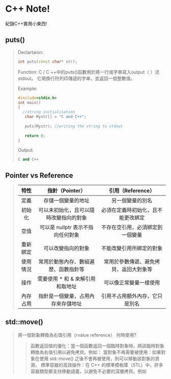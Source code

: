 C++ Note!
=========
紀錄C++實用小東西!





puts()
------
>Declartaion:
>```C++
>int puts(const char* str);
>```
>
>Function:
>C / C ++中的puts()函數用於將一行或字串寫入output（ ）流stdout。 它用換行符列印傳遞的字串，並返回一個整數值。
>
>Example:
>```C++
>#include<stdio.h>
>int main()
>{
>	//string initialisation
>    char Mystr[] = "C and C++";
>    
>    puts(Mystr); //writing the string to stdout
>    
>    return 0;
>}
>```
>
>Output:
>```C++
>C and C++
>```

Pointer vs Reference
------
>| 特性 | 指針（Pointer） | 引用（Reference） |
>| :----: | :----: | :----: |
>|定義	|存儲一個變量的地址	|另一個變量的別名
>|初始化	|可以未初始化，且可以隨時改變指向的對象	|必須在定義時初始化，且不能更改綁定
>|空值	|可以是 nullptr 表示不指向任何對象	|不存在空引用，必須綁定到一個變量
>|重新綁定	|可以改變指向的對象	|不能改變引用所綁定的對象
>|使用情況	|常用於動態內存、數組遍歷、函數指針等	|常用於參數傳遞、避免拷貝、返回大對象等
>|操作	|需要使用 * 和 & 來解引用和取地址	|可以像正常變量一樣使用
>|內存占用	|指針是一個變量，占用內存來存儲地址	|引用不占用額外內存，它只是別名

std::move()
------
>將一個對象轉換為右值引用（rvalue reference）
>何時使用?
>>函數返回值的優化：當一個函數返回一個臨時對象時，將該臨時對象轉換為右值引用以避免拷貝。例如：
>>當對象不再需要被使用：如果對象在使用 std::move() 之後不會再被使用，則可以移動該對象的資源。
>>標準容器的高效操作：在 C++ 的標準模板庫（STL）中，許多容器類型都支持移動語義，以避免不必要的深層拷貝。例如